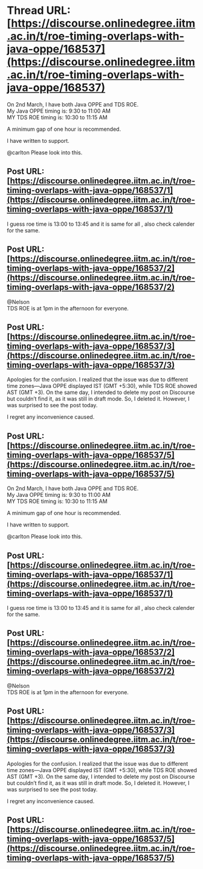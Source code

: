 # Thread URL: [https://discourse.onlinedegree.iitm.ac.in/t/roe-timing-overlaps-with-java-oppe/168537](https://discourse.onlinedegree.iitm.ac.in/t/roe-timing-overlaps-with-java-oppe/168537)

On 2nd March, I have both Java OPPE and TDS ROE.  
My Java OPPE timing is: 9:30 to 11:00 AM  
MY TDS ROE timing is: 10:30 to 11:15 AM

A minimum gap of one hour is recommended.

I have written to support.

@carlton Please look into this.

Post URL: [https://discourse.onlinedegree.iitm.ac.in/t/roe-timing-overlaps-with-java-oppe/168537/1](https://discourse.onlinedegree.iitm.ac.in/t/roe-timing-overlaps-with-java-oppe/168537/1)
---
I guess roe time is 13:00 to 13:45 and it is same for all , also check calender for the same.

Post URL: [https://discourse.onlinedegree.iitm.ac.in/t/roe-timing-overlaps-with-java-oppe/168537/2](https://discourse.onlinedegree.iitm.ac.in/t/roe-timing-overlaps-with-java-oppe/168537/2)
---
@Nelson  
TDS ROE is at 1pm in the afternoon for everyone.

Post URL: [https://discourse.onlinedegree.iitm.ac.in/t/roe-timing-overlaps-with-java-oppe/168537/3](https://discourse.onlinedegree.iitm.ac.in/t/roe-timing-overlaps-with-java-oppe/168537/3)
---
Apologies for the confusion. I realized that the issue was due to different time zones—Java OPPE displayed IST (GMT +5:30), while TDS ROE showed AST (GMT +3). On the same day, I intended to delete my post on Discourse but couldn’t find it, as it was still in draft mode. So, I deleted it. However, I was surprised to see the post today.

I regret any inconvenience caused.

Post URL: [https://discourse.onlinedegree.iitm.ac.in/t/roe-timing-overlaps-with-java-oppe/168537/5](https://discourse.onlinedegree.iitm.ac.in/t/roe-timing-overlaps-with-java-oppe/168537/5)
---
On 2nd March, I have both Java OPPE and TDS ROE.  
My Java OPPE timing is: 9:30 to 11:00 AM  
MY TDS ROE timing is: 10:30 to 11:15 AM

A minimum gap of one hour is recommended.

I have written to support.

@carlton Please look into this.

Post URL: [https://discourse.onlinedegree.iitm.ac.in/t/roe-timing-overlaps-with-java-oppe/168537/1](https://discourse.onlinedegree.iitm.ac.in/t/roe-timing-overlaps-with-java-oppe/168537/1)
---
I guess roe time is 13:00 to 13:45 and it is same for all , also check calender for the same.

Post URL: [https://discourse.onlinedegree.iitm.ac.in/t/roe-timing-overlaps-with-java-oppe/168537/2](https://discourse.onlinedegree.iitm.ac.in/t/roe-timing-overlaps-with-java-oppe/168537/2)
---
@Nelson  
TDS ROE is at 1pm in the afternoon for everyone.

Post URL: [https://discourse.onlinedegree.iitm.ac.in/t/roe-timing-overlaps-with-java-oppe/168537/3](https://discourse.onlinedegree.iitm.ac.in/t/roe-timing-overlaps-with-java-oppe/168537/3)
---
Apologies for the confusion. I realized that the issue was due to different time zones—Java OPPE displayed IST (GMT +5:30), while TDS ROE showed AST (GMT +3). On the same day, I intended to delete my post on Discourse but couldn’t find it, as it was still in draft mode. So, I deleted it. However, I was surprised to see the post today.

I regret any inconvenience caused.

Post URL: [https://discourse.onlinedegree.iitm.ac.in/t/roe-timing-overlaps-with-java-oppe/168537/5](https://discourse.onlinedegree.iitm.ac.in/t/roe-timing-overlaps-with-java-oppe/168537/5)
---

